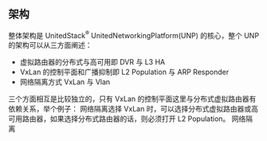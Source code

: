 ## 架构

整体架构是 UnitedStack<sup>®</sup> UnitedNetworkingPlatform(UNP) 的核心，整个 UNP 的架构可以从三方面阐述：
 - 虚拟路由器的分布式与高可用即 DVR 与 L3 HA
 - VxLan 的控制平面和广播抑制即 L2 Population 与 ARP Responder
 - 网络隔离方式 VxLan 与 Vlan

三个方面相互是比较独立的，只有 VxLan 的控制平面这里与分布式虚拟路由器有依赖关系，举个例子：
 网络隔离选择 VxLan 时，可以选择分布式虚拟路由器或高可用路由器，如果选择分布式路由器的话，则必须打开 L2 Population。
 网络隔离